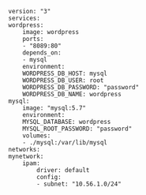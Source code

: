    version: "3"
    services:
    wordpress:
        image: wordpress
        ports:
        - "8089:80"
        depends_on:
        - mysql
        environment:
        WORDPRESS_DB_HOST: mysql
        WORDPRESS_DB_USER: root
        WORDPRESS_DB_PASSWORD: "password"
        WORDPRESS_DB_NAME: wordpress
    mysql:
        image: "mysql:5.7"
        environment:
        MYSQL_DATABASE: wordpress
        MYSQL_ROOT_PASSWORD: "password"
        volumes:
        - ./mysql:/var/lib/mysql
    networks:
    mynetwork:
        ipam:
            driver: default
            config:
            - subnet: "10.56.1.0/24"
